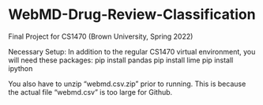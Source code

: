 # WebMD-Drug-Review-Classification

Final Project for CS1470 (Brown University, Spring 2022)

Necessary Setup:
In addition to the regular CS1470 virtual environment, you will need these packages:
pip install pandas
pip install lime
pip install ipython


You also have to unzip “webmd.csv.zip” prior to running. This is because the actual file “webmd.csv” is too large for Github. 
